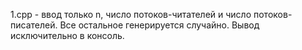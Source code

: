 
1.cpp - ввод только n, число потоков-читателей и число потоков-писателей. Все остальное генерируется случайно. Вывод исключительно в консоль.  
